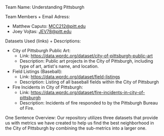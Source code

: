 Team Name: Understanding Pittsburgh

Team Members + Email Adress:
  - Matthew Caputo: MCC212@pitt.edu
  - Joey Vojtas: JEV78@pitt.edu

Datasets Used (links) + Descriptions:
  - City of Pittsburgh Public Art:
    - Link: https://data.wprdc.org/dataset/city-of-pittsburgh-public-art
    - Description: Public art projects in the City of Pittsburgh, including type of art, artist's name, and location.
  - Field Listings (Baseball):
    - Link: https://data.wprdc.org/dataset/field-listings
    - Description: Listing of all baseball fields within the City of Pittsburgh
  - Fire Incidents in City of Pittsburgh:
    - Link: https://data.wprdc.org/dataset/fire-incidents-in-city-of-pittsburgh
    - Description: Incidents of fire responded to by the Pittsburgh Bureau of Fire.
  
One Sentence Overview: Our repository utilizes three datasets that provide us with metrics we have created to help us find the best neighborhood in the City of Pittsburgh by 
combining the sub-metrics into a larger one.
    
